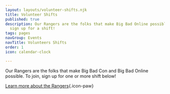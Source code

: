 ```yaml
---
layout: layouts/volunteer-shifts.njk
title: Volunteer Shifts
published: true
description: Our Rangers are the folks that make Big Bad Online possible. To join,
  sign up for a shift!
tags: pages
navGroup: Events
navTitle: Volunteers Shifts
order: 1
icon: calendar-clock

---
```

Our Rangers are the folks that make Big Bad Con and Big Bad Online possible. To join, sign up for one or more shift below! 
<!--you must first [sign up as a volunteer](/rangers/#signup). Once you are registered you can book a shift below! -->
[Learn more about the Rangers](/rangers){.icon-paw}